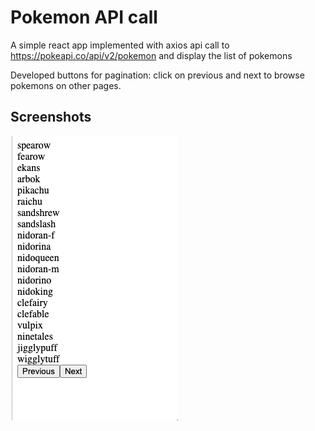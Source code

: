 
# Pokemon API call

A simple react app implemented with axios api call to https://pokeapi.co/api/v2/pokemon and display the list of pokemons

Developed buttons for pagination: click on previous and next to browse pokemons on other pages.

## Screenshots

![App Screenshot](demo.png)